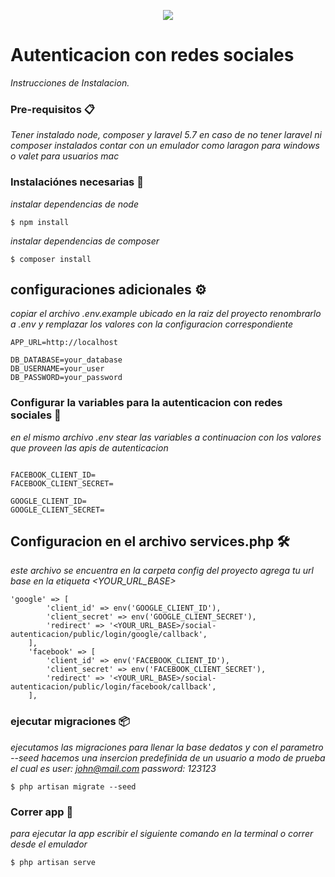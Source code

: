 <p align="center"><img src="https://laravel.com/assets/img/components/logo-laravel.svg"></p>

# Autenticacion con redes sociales


_Instrucciones de Instalacion._


### Pre-requisitos 📋

_Tener instalado node, composer y laravel 5.7 en caso de no tener laravel ni composer instalados contar con un emulador como laragon para windows o valet para usuarios mac_


### Instalaciónes necesarias 🔧


_instalar dependencias de node_

```
$ npm install
```

_instalar dependencias de composer_

```
$ composer install
```


## configuraciones adicionales ⚙️


_copiar el archivo .env.example ubicado en la raiz del proyecto renombrarlo a .env y remplazar los valores con la configuracion correspondiente_

```
APP_URL=http://localhost

DB_DATABASE=your_database
DB_USERNAME=your_user
DB_PASSWORD=your_password
```
### Configurar la variables para la autenticacion con redes sociales 🔩

_en el mismo archivo .env stear las variables a continuacion con los valores que proveen las apis de autenticacion_


```

FACEBOOK_CLIENT_ID=
FACEBOOK_CLIENT_SECRET=

GOOGLE_CLIENT_ID=
GOOGLE_CLIENT_SECRET=
```
## Configuracion en el archivo services.php 🛠️

_este archivo se encuentra en la carpeta config del proyecto agrega tu url base en la etiqueta <YOUR_URL_BASE>_


```
'google' => [
        'client_id' => env('GOOGLE_CLIENT_ID'),
        'client_secret' => env('GOOGLE_CLIENT_SECRET'),
        'redirect' => '<YOUR_URL_BASE>/social-autenticacion/public/login/google/callback',
    ],
    'facebook' => [
        'client_id' => env('FACEBOOK_CLIENT_ID'),
        'client_secret' => env('FACEBOOK_CLIENT_SECRET'),
        'redirect' => '<YOUR_URL_BASE>/social-autenticacion/public/login/facebook/callback',
    ],

```

### ejecutar migraciones 📦

_ejecutamos las migraciones para llenar la base dedatos y con el parametro --seed hacemos una insercion predefinida de un usuario a modo de prueba el cual es
user: john@mail.com
password: 123123_

```
$ php artisan migrate --seed
```

### Correr app  🔩

_para ejecutar la app escribir el siguiente comando en la terminal o correr desde el emulador_

```
$ php artisan serve
```


